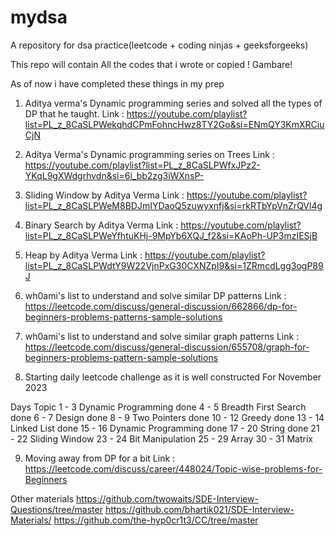 # mydsa
A repository for dsa practice(leetcode + coding ninjas + geeksforgeeks)

This repo will contain All the codes that i wrote or copied !
Gambare!

As of now i have completed these things in my prep

1. Aditya verma's Dynamic programming series and solved all the types of DP that he taught.
Link : https://youtube.com/playlist?list=PL_z_8CaSLPWekqhdCPmFohncHwz8TY2Go&si=ENmQY3KmXRCiuCjN

2. Aditya Verma's Dynamic programming series on Trees
Link : https://youtube.com/playlist?list=PL_z_8CaSLPWfxJPz2-YKqL9gXWdgrhvdn&si=6i_bb2zg3iWXnsP-

3. Sliding Window by Aditya Verma
Link : https://youtube.com/playlist?list=PL_z_8CaSLPWeM8BDJmIYDaoQ5zuwyxnfj&si=rkRTbYpVnZrQVl4g

4. Binary Search by Aditya Verma 
Link : https://youtube.com/playlist?list=PL_z_8CaSLPWeYfhtuKHj-9MpYb6XQJ_f2&si=KAoPh-UP3mzIESjB

5. Heap by Aditya Verma
Link : https://youtube.com/playlist?list=PL_z_8CaSLPWdtY9W22VjnPxG30CXNZpI9&si=1ZRmcdLgg3ogP89J

6. wh0ami's list to understand and solve similar DP patterns 
Link : https://leetcode.com/discuss/general-discussion/662866/dp-for-beginners-problems-patterns-sample-solutions

7. wh0ami's list to understand and solve similar graph patterns
Link : https://leetcode.com/discuss/general-discussion/655708/graph-for-beginners-problems-pattern-sample-solutions

8. Starting daily leetcode challenge as it is well constructed 
For November 2023

Days 	    Topic
1 - 3 	    Dynamic Programming     done
4 - 5 	    Breadth First Search    done
6 - 7 	    Design                  done
8 - 9 	    Two Pointers            done
10 - 12 	Greedy                  done
13 - 14 	Linked List             done
15 - 16 	Dynamic Programming     done
17 - 20 	String                  done
21 - 22 	Sliding Window
23 - 24 	Bit Manipulation
25 - 29 	Array
30 - 31 	Matrix

9. Moving away from DP for a bit
Link : https://leetcode.com/discuss/career/448024/Topic-wise-problems-for-Beginners




Other materials
https://github.com/twowaits/SDE-Interview-Questions/tree/master
https://github.com/bhartik021/SDE-Interview-Materials/
https://github.com/the-hyp0cr1t3/CC/tree/master